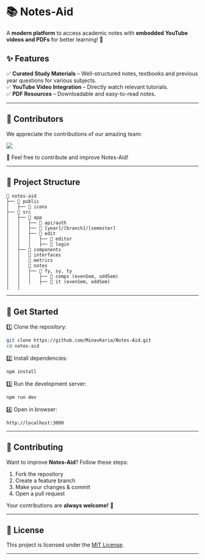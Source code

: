 

# **📚 Notes-Aid**  
A **modern platform** to access academic notes with **embedded YouTube videos and PDFs** for better learning! 🚀  

## **✨ Features**  
✅ **Curated Study Materials** – Well-structured notes, textbooks and previous year questions for various subjects.  
✅ **YouTube Video Integration** – Directly watch relevant tutorials.  
✅ **PDF Resources** – Downloadable and easy-to-read notes.  

---

## **👥 Contributors**  
We appreciate the contributions of our amazing team:  

<a href="https://github.com/MinavKaria/Notes-Aid/graphs/contributors">
  <img src="https://contrib.rocks/image?repo=MinavKaria/Notes-Aid" />
</a>

🙌 Feel free to contribute and improve Notes-Aid!  

---

## **📂 Project Structure**  
```
📂 notes-aid
├── 📂 public
│   ├── 📂 icons
├── 📂 src
│   ├── 📂 app
│   │   ├── 📂 api/auth
│   │   ├── 📂 [year]/[branch]/[semester]
│   │   ├── 📂 edit
│   │   │   ├── 📂 editor
│   │   │   ├── 📂 login
│   ├── 📂 components
│   │   📂 interfaces
│   │   📂 metrics
│   │   📂 notes
│   │   ├── 📂 fy, sy, ty
│   │   │   ├── 📂 comps (evenSem, oddSem)
│   │   │   ├── 📂 it (evenSem, oddSem)
│   │   
```

---

## **🚀 Get Started**  
1️⃣ Clone the repository:  
```bash
git clone https://github.com/MinavKaria/Notes-Aid.git
cd notes-aid
```
2️⃣ Install dependencies:  
```bash
npm install
```
3️⃣ Run the development server:  
```bash
npm run dev
```
4️⃣ Open in browser:  
```
http://localhost:3000
```

---

## **📢 Contributing**  
Want to improve **Notes-Aid**? Follow these steps:  
1. Fork the repository  
2. Create a feature branch  
3. Make your changes & commit  
4. Open a pull request  

Your contributions are **always welcome!** 🎉  

---

## 📄 License

This project is licensed under the [MIT License](LICENSE).

---

